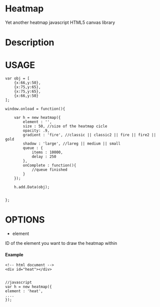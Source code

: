 Heatmap
=======

Yet another heatmap javascript HTML5 canvas library

Description
===========






USAGE
=====
    
    
    var obj = [
        {x:66,y:50},
        {x:75,y:65},
        {x:75,y:65},
        {x:66,y:50}
    ];
    
    window.onload = function(){
        
        var h = new heatmap({
            element : '',
            size : 50, //size of the heatmap cicle
            opacity: .9,
            gradient : 'fire', //classic || classic2 || fire || fire2 || gold
            shadow : 'large', //lareg || medium || small
            queue : {
                items : 10000,
                delay : 250
            },
            onComplete : function(){
                //queue finished
            }
        });
        
        h.add.Data(obj);
        
        
    };
    


OPTIONS
=======

- element

ID of the element you want to draw the heatmap within

#### Example


    <!-- html document -->
    <div id="heat"></div>
    
    
    //javascript
    var h = new heatmap({
    element : 'heat',
    ....
    });


    


